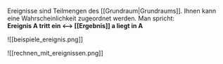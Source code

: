 Ereignisse sind Teilmengen des [[Grundraum|Grundraums]]. Ihnen kann eine Wahrscheinlichkeit zugeordnet werden. 
Man spricht:  
**Ereignis A tritt ein <--> [[Ergebnis]] a liegt in A** 

![[beispiele_ereignis.png]]

![[rechnen_mit_ereignissen.png]]
